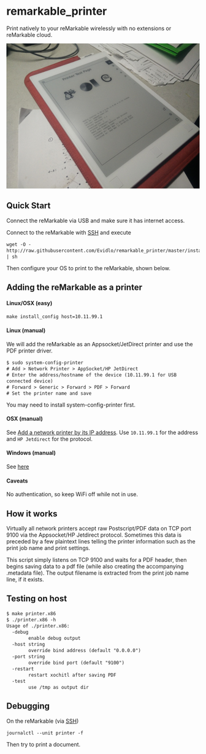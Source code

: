 # remarkable_printer

Print natively to your reMarkable wirelessly with no extensions or reMarkable cloud.

![](img.jpg)

## Quick Start

Connect the reMarkable via USB and make sure it has internet access.

Connect to the reMarkable with [SSH](https://remarkable.guide/guide/access/ssh.html) and execute

    wget -O - http://raw.githubusercontent.com/Evidlo/remarkable_printer/master/install.sh | sh
    
Then configure your OS to print to the reMarkable, shown below.
    
## Adding the reMarkable as a printer

#### Linux/OSX (easy)

    make install_config host=10.11.99.1

#### Linux (manual)

We will add the reMarkable as an Appsocket/JetDirect printer and use the PDF printer driver.

    $ sudo system-config-printer
    # Add > Network Printer > AppSocket/HP JetDirect
    # Enter the address/hostname of the device (10.11.99.1 for USB connected device)
    # Forward > Generic > Forward > PDF > Forward
    # Set the printer name and save
    
You may need to install system-config-printer first.
    
#### OSX (manual)

See [Add a network printer by its IP address](https://support.apple.com/guide/mac-help/add-a-printer-on-mac-mh14004/mac).  Use `10.11.99.1` for the address and `HP Jetdirect` for the protocol.

#### Windows (manual)

See [here](https://github.com/Evidlo/remarkable_printer/wiki/Windows-Setup)

#### Caveats

No authentication, so keep WiFi off while not in use.

## How it works

Virtually all network printers accept raw Postscript/PDF data on TCP port 9100 via the Appsocket/HP Jetdirect protocol.  Sometimes this data is preceded by a few plaintext lines telling the printer information such as the print job name and print settings.

This script simply listens on TCP 9100 and waits for a PDF header, then begins saving data to a pdf file (while also creating the accompanying .metadata file).  The output filename is extracted from the print job name line, if it exists.

## Testing on host

    $ make printer.x86
    $ ./printer.x86 -h
    Usage of ./printer.x86:
      -debug
            enable debug output
      -host string
            override bind address (default "0.0.0.0")
      -port string
            override bind port (default "9100")
      -restart
            restart xochitl after saving PDF
      -test
            use /tmp as output dir

## Debugging

On the reMarkable (via [SSH](https://remarkablewiki.com/tech/ssh))

    journalctl --unit printer -f
    
Then try to print a document.
